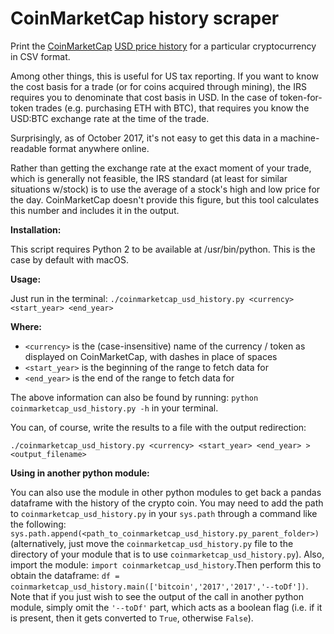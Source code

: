 CoinMarketCap history scraper
=============================

Print the [CoinMarketCap](http://www.coinmarketcap.com) [USD price history](https://coinmarketcap.com/currencies/bitcoin/historical-data/) for a particular cryptocurrency in CSV format.

Among other things, this is useful for US tax reporting.  If you want to know the cost basis for a trade (or for coins acquired through mining), the IRS requires you to denominate that cost basis in USD.  In the case of token-for-token trades (e.g. purchasing ETH with BTC), that requires you know the USD:BTC exchange rate at the time of the trade.

Surprisingly, as of October 2017, it's not easy to get this data in a machine-readable format anywhere online.

Rather than getting the exchange rate at the exact moment of your trade, which is generally not feasible, the IRS standard (at least for similar situations w/stock) is to use the average of a stock's high and low price for the day. CoinMarketCap doesn't provide this figure, but this tool calculates this number and includes it in the output.

**Installation:**

This script requires Python 2 to be available at /usr/bin/python.  This is the case by default with macOS.

**Usage:**

Just run in the terminal:
```./coinmarketcap_usd_history.py <currency> <start_year> <end_year>```
   
**Where:**

* `<currency>` is the (case-insensitive) name of the currency / token as displayed on CoinMarketCap, with dashes in place of spaces
* `<start_year>` is the beginning of the range to fetch data for
* `<end_year>` is the end of the range to fetch data for

The above information can also be found by running: `python coinmarketcap_usd_history.py -h` in your terminal.

You can, of course, write the results to a file with the output redirection:

```
./coinmarketcap_usd_history.py <currency> <start_year> <end_year> > <output_filename>
```
**Using in another python module:**

You can also use the module in other python modules to get back a pandas dataframe with the history of the crypto coin. You may need to add the path to `coinmarketcap_usd_history.py` in your `sys.path` through a command like the following: `sys.path.append(<path_to_coinmarketcap_usd_history.py_parent_folder>)` (alternatively, just move the `coinmarketcap_usd_history.py` file to the directory of your module that is to use `coinmarketcap_usd_history.py`). Also, import the module: `import coinmarketcap_usd_history`.Then perform this to obtain the dataframe: `df = coinmarketcap_usd_history.main(['bitcoin','2017','2017','--toDf'])`. Note that if you just wish to see the output of the call in another python module, simply omit the `'--toDf'` part, which acts as a boolean flag (i.e. if it is present, then it gets converted to `True`, otherwise `False`).
  
